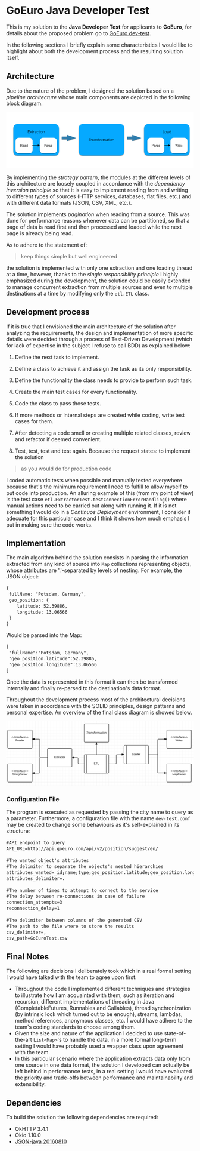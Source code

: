 # GoEuro Java Developer Test

This is my solution to the **Java Developer Test** for applicants to **GoEuro**, for details about the proposed problem go to [GoEuro dev-test](https://github.com/goeuro/dev-test).

In the following sections I briefly explain some characteristics I would like to highlight about both the development process and the resulting solution itself.

## Architecture
Due to the nature of the problem, I designed the solution based on a *pipeline architecture* whose main components are depicted in the following block diagram.

![Pipeline architecture](/pipeline.png)

By implementing the *strategy pattern*, the modules at the different levels of this architecture are loosely coupled in accordance with the *dependency inversion principle* so that it is easy to implement reading from and writing to different types of sources (HTTP services, databases, flat files, etc.) and with different data formats (JSON, CSV, XML, etc.).

The solution implements *pagination* when reading from a source. This was done for performance reasons whenever data can be partitioned, so that a page of data is read first and then processed and loaded while the next page is already being read.

As to adhere to the statement of:

> keep things simple but well engineered

the solution is implemented with only one extraction and one loading thread at a time, however, thanks to the *single responsibility principle* I highly emphasized during the development, the solution could be easily extended to manage concurrent extraction from multiple sources and even to multiple destinations at a time by modifying only the `etl.ETL` class.

## Development process
If it is true that I envisioned the main architecture of the solution after analyzing the requirements, the design and implementation of more specific details were decided through a process of Test-Driven Development (which for lack of expertise in the subject I refuse to call BDD) as explained below:

1. Define the next task to implement.
2. Define a class to achieve it and assign the task as its only responsibility.
3. Define the functionality the class needs to provide to perform such task.
4. Create the main test cases for every functionality.
5. Code the class to pass those tests.
6. If more methods or internal steps are created while coding, write test cases for them.
7. After detecting a code smell or creating multiple related classes, review and refactor if deemed convenient.

8. Test, test, test and test again. Because the request states: to implement the solution 

> as you would do for production code

  I coded automatic tests when possible and manually tested everywhere because that's the minimum requirement I need to fulfill to allow myself to put code into production. An alluring example of this (from my point of view) is the test case `etl.ExtractorTest.testConnectionErrorHandling()` where manual actions need to be carried out along with running it. If it is not something I would do in a *Continuos Deployment* environment, I consider it adecuate for this particular case and I think it shows how much emphasis I put in making sure the code works. 

## Implementation
The main algorithm behind the solution consists in parsing the information extracted from any kind of source into `Map` collections representing objects, whose attributes are '.'-separated by levels of nesting. 
For example, the JSON object:
```
{
 fullName: "Potsdam, Germany",
 geo_position: {
 	latitude: 52.39886,
 	longitude: 13.06566
 }
}
``` 
Would be parsed into the Map:
```
[
 "fullName":"Potsdam, Germany",
 "geo_position.latitude":52.39886,
 "geo_position.longitude":13.06566
]
```
Once the data is represented in this format it can then be transformed internally and finally re-parsed to the destination's data format.

Throughout the development process most of the architectural decisions were taken in accordance with the SOLID principles, design patterns and personal expertise. An overview of the final class diagram is showed below.

![Class diagram](/classes.png)

### Configuration File
The program is executed as requested by passing the city name to query as a parameter. Furthermore, a configuration file with the name `dev-test.conf` may be created to change some behaviours as it's self-explained in its structure:
```
#API endpoint to query
API_URL=http://api.goeuro.com/api/v2/position/suggest/en/

#The wanted object's attributes 
#The delimiter to separate the objects's nested hierarchies
attributes_wanted=_id;name;type;geo_position.latitude;geo_position.longitude
attributes_delimiter=.

#The number of times to attempt to connect to the service 
#The delay between re-connections in case of failure
connection_attempts=3
reconnection_delay=1

#The delimiter between columns of the generated CSV
#The path to the file where to store the results
csv_delimiter=,
csv_path=GoEuroTest.csv
```

## Final Notes
The following are decisions I deliberately took which in a real formal setting I would have talked with the team to agree upon first:

- Throughout the code I implemented different techniques and strategies to illustrate how I am acquainted with them, such as iteration and recursion, different implementations of threading in Java (CompletableFutures, Runnables and Callables), thread synchronization (by intrinsic lock which turned out to be enough), streams, lambdas, method references, anonymous classes, etc. I would have adhere to the team's coding standards to choose among them.
- Given the size and nature of the application I decided to use state-of-the-art `List<Map>`'s to handle the data, in a more formal long-term setting I would have probably used a wrapper class upon agreement with the team.
- In this particular scenario where the application extracts data only from one source in one data format, the solution I developed can actually be left behind in performance tests, in a real setting I would have evaluated the priority and trade-offs between performance and maintainability and extensibility.

## Dependencies
To build the solution the following dependencies are required:

- OkHTTP 3.4.1
- Okio 1.10.0
- [JSON-java 20160810](https://github.com/stleary/JSON-java)
